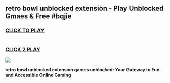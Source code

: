 
## retro bowl unblocked extension - Play Unblocked Gmaes & Free #bqjie
<h3>
<a href="https://news.freeplayer.one?title=retro_bowl_unblocked_extension&ref=03M">CLICK TO PLAY</a></h3>
<hr>

<h3>
<a href="https://news.freeplayer.one?title=retro_bowl_unblocked_extension&ref=03M">CLICK 2 PLAY</a>
  
</h3>

<a href="https://news.freeplayer.one?title=retro_bowl_unblocked_extension&ref=03M"><img src="https://clearcache.store/games.png"></a>


**retro bowl unblocked extension games unblocked: Your Gateway to Fun and Accessible Online Gaming**
